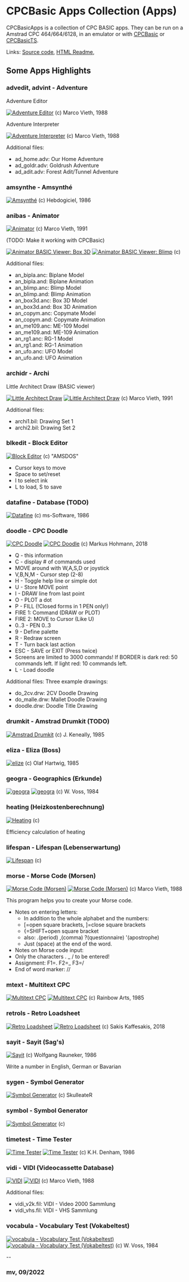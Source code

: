 # CPCBasic Apps Collection (Apps)

CPCBasicApps is a collection of CPC BASIC apps.
They can be run on a Amstrad CPC 464/664/6128, in an emulator or with
[CPCBasic](https://benchmarko.github.io/CPCBasic/) or [CPCBasicTS](https://benchmarko.github.io/CPCBasicTS/).

Links:
[Source code](https://github.com/benchmarko/CPCBasicApps/),
[HTML Readme](https://github.com/benchmarko/CPCBasicApps/#readme),

## Some Apps Highlights

### advedit, advint - Adventure

Adventure Editor

[![Adventure Editor](./img/advedit.png)](../../dist/index.html?database=apps&example=apps/advedit) (c) Marco Vieth, 1988

Adventure Interpreter

[![Adventure Interpreter](./img/advint.png)](../../dist/index.html?database=apps&example=apps/advint) (c) Marco Vieth, 1988

Additional files:

- ad_home.adv: Our Home Adventure
- ad_goldr.adv: Goldrush Adventure
- ad_adit.adv: Forest Adit/Tunnel Adventure

### amsynthe - Amsynthé

[![Amsynthé](./img/amsynthe.png)](../../dist/index.html?database=apps&example=apps/amsynthe) (c) Hebdogiciel, 1986

### anibas - Animator

[![Animator](./img/animator.png)](../../dist/index.html?database=apps&example=apps/animator) (c) Marco Vieth, 1991

(TODO: Make it working with CPCBasic)

[![Animator BASIC Viewer: Box 3D](./img/anibas.png)](../../dist/index.html?database=apps&example=apps/anibas)
[![Animator BASIC Viewer: Blimp](./img/anibas2.png)](../../dist/index.html?database=apps&example=apps/anibas) (c)

Additional files:

- an_bipla.anc: Biplane Model
- an_bipla.and: Biplane Animation
- an_blimp.anc: Blimp Model
- an_blimp.and: Blimp Animation
- an_box3d.anc: Box 3D Model
- an_box3d.and: Box 3D Animation
- an_copym.anc: Copymate Model
- an_copym.and: Copymate Animation
- an_me109.anc: ME-109 Model
- an_me109.and: ME-109 Animation
- an_rg1.anc: RG-1 Model
- an_rg1.and: RG-1 Animation
- an_ufo.anc: UFO Model
- an_ufo.and: UFO Animation

### archidr - Archi

Little Architect Draw (BASIC viewer)

[![Little Architect Draw](./img/archidr.png)](../../dist/index.html?database=apps&example=apps/archidr)
[![Little Architect Draw](./img/archidr2.png)](../../dist/index.html?database=apps&example=apps/archidr) (c) Marco Vieth, 1991

Additional files:

- archi1.bil: Drawing Set 1
- archi2.bil: Drawing Set 2

### blkedit - Block Editor

[![Block Editor](./img/blkedit.png)](../../dist/index.html?database=apps&example=apps/blkedit) (c) "AMSDOS"

- Cursor keys to move
- Space to set/reset
- I to select ink
- L to load, S to save

### datafine - Database (TODO)

[![Datafine](./img/datafine.png)](../../dist/index.html?database=apps&example=apps/datafine) (c) ms-Software, 1986

### doodle - CPC Doodle

[![CPC Doodle](./img/doodle.png)](../../dist/index.html?database=apps&example=apps/doodle/doodle)
[![CPC Doodle](./img/doodle2.png)](../../dist/index.html?database=apps&example=apps/doodle/doodle&input=nldo_2cv%0d) (c) Markus Hohmann, 2018

- Q - this information
- C - display # of commands used
- MOVE around with W,A,S,D or joystick
- V,B,N,M - Cursor step (2-8)
- H - Toggle help line or simple dot
- U - Store MOVE point
- I - DRAW line from last point
- O - PLOT a dot
- P - FILL (!Closed forms in 1 PEN only!)
- FIRE 1: Command (DRAW or PLOT)
- FIRE 2: MOVE to Cursor (Like U)
- 0..3 - PEN 0..3
- 9 - Define palette
- R - Redraw screen
- T - Turn back last action
- ESC - SAVE or EXIT (Press twice)
- Screens are limited to 3000 commands! If BORDER is dark red: 50 commands left. If light red: 10 commands left.
- L - Load doodle

Additional files: Three example drawings:

- do_2cv.drw: 2CV Doodle Drawing
- do_malle.drw: Mallet Doodle Drawing
- doodle.drw: Doodle Title Drawing

### drumkit - Amstrad Drumkit (TODO)

[![Amstrad Drumkit](./img/drumkit.png)](../../dist/index.html?database=apps&example=apps/drumkit) (c) J. Keneally, 1985

### eliza - Eliza (Boss)

[![elize](./img/eliza.png)](../../dist/index.html?database=apps&example=apps/eliza) (c) Olaf Hartwig, 1985

### geogra - Geographics (Erkunde)

[![geogra](./img/geogra.png)](../../dist/index.html?database=apps&example=apps/geogra)
[![geogra](./img/geogra2.png)](../../dist/index.html?database=apps&example=apps/geogra) (c) W. Voss, 1984

### heating (Heizkostenberechnung)

[![Heating](./img/heating.png)](../../dist/index.html?database=apps&example=apps/heating) (c)

Efficiency calculation of heating

### lifespan - Lifespan (Lebenserwartung)

[![Lifespan](./img/lifespan.png)](../../dist/index.html?database=apps&example=apps/lifespan) (c)

### morse - Morse Code (Morsen)

[![Morse Code (Morsen)](./img/morse.png)](../../dist/index.html?database=apps&example=apps/morse)
[![Morse Code (Morsen)](./img/morse2.png)](../../dist/index.html?database=apps&example=apps/morse) (c) Marco Vieth, 1988

This program helps you to create your Morse code.

- Notes on entering letters:
  - In addition to the whole alphabet and the numbers:
  - [=open square brackets, ]=close square brackets
  - {=SHIFT+open square bracket
  - also: .(period) ,(comma)  ?(questionnaire) '(apostrophe)
  - Just (space) at the end of the word.
- Notes on Morse code input:
- Only the characters . _ / to be entered!
- Assignment: F1=. F2=_ F3=/
- End of word marker: //

### mtext - Multitext CPC

[![Multitext CPC](./img/mtext.png)](../../dist/index.html?database=apps&example=apps/mtext)
[![Multitext CPC](./img/mtext2.png)](../../dist/index.html?database=apps&example=apps/mtext) (c) Rainbow Arts, 1985

### retrols - Retro Loadsheet

[![Retro Loadsheet](./img/retrols.png)](../../dist/index.html?database=apps&example=apps/retrols)
[![Retro Loadsheet](./img/retrols2.png)](../../dist/index.html?database=apps&example=apps/retrols) (c) Sakis Kaffesakis, 2018

### sayit - Sayit (Sag's)

[![Sayit](./img/sayit.png)](../../dist/index.html?database=apps&example=apps/sayit) (c) Wolfgang Rauneker, 1986

Write a number in English, German or Bavarian

### sygen - Symbol Generator

[![Symbol Generator](./img/sygen.png)](../../dist/index.html?database=apps&example=apps/sygen) (c) SkulleateR

### symbol - Symbol Generator

[![Symbol Generator](./img/symbol.png)](../../dist/index.html?database=apps&example=apps/symbol) (c)

### timetest - Time Tester

[![Time Tester](./img/timetest.png)](../../dist/index.html?database=apps&example=apps/timetest)
[![Time Tester](./img/timetest2.png)](../../dist/index.html?database=apps&example=apps/timetest) (c) K.H. Denham, 1986

### vidi - VIDI (Videocassette Database)

[![VIDI](./img/vidi.png)](../../dist/index.html?database=apps&example=apps/vidi)
[![VIDI](./img/vidi2.png)](../../dist/index.html?database=apps&example=apps/vidi) (c) Marco Vieth, 1988

Additional files:

- vidi_v2k.fil: VIDI - Video 2000 Sammlung
- vidi_vhs.fil: VIDI - VHS Sammlung

### vocabula - Vocabulary Test (Vokabeltest)

[![vocabula - Vocabulary Test (Vokabeltest)](./img/vocabula.png)](../../dist/index.html?database=apps&example=apps/vocabula)
[![vocabula - Vocabulary Test (Vokabeltest)](./img/vocabula2.png)](../../dist/index.html?database=apps&example=apps/vocabula) (c) W. Voss, 1984

--

### **mv, 09/2022**
